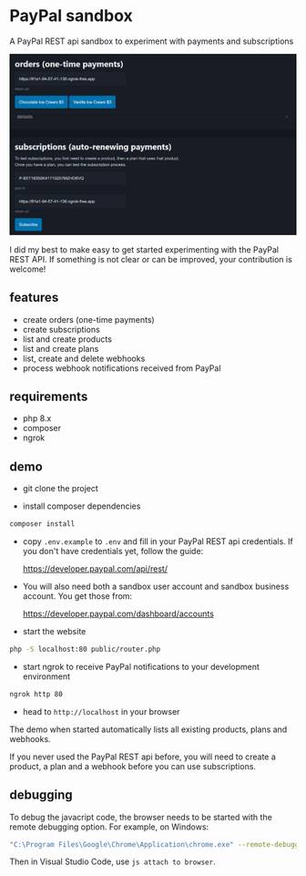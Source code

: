 # PayPal sandbox

A PayPal REST api sandbox to experiment with payments and subscriptions

![php sandbox screenshot](https://github.com/8ctopus/paypal-sandbox/raw/master/screenshot.png)

I did my best to make easy to get started experimenting with the PayPal REST API. If something is not clear or can be improved, your contribution is welcome!

## features

- create orders (one-time payments)
- create subscriptions
- list and create products
- list and create plans
- list, create and delete webhooks
- process webhook notifications received from PayPal

## requirements

- php 8.x
- composer
- ngrok

## demo

- git clone the project

- install composer dependencies

```sh
composer install
```

- copy `.env.example` to `.env` and fill in your PayPal REST api credentials. If you don't have credentials yet, follow the guide:

    https://developer.paypal.com/api/rest/

- You will also need both a sandbox user account and sandbox business account. You get those from:

    https://developer.paypal.com/dashboard/accounts

- start the website

```sh
php -S localhost:80 public/router.php
```

- start ngrok to receive PayPal notifications to your development environment

```sh
ngrok http 80
```

- head to `http://localhost` in your browser

The demo when started automatically lists all existing products, plans and webhooks.

If you never used the PayPal REST api before, you will need to create a product, a plan and a webhook before you can use subscriptions.

## debugging

To debug the javacript code, the browser needs to be started with the remote debugging option. For example, on Windows:

```sh
"C:\Program Files\Google\Chrome\Application\chrome.exe" --remote-debugging-port=9222
```

Then in Visual Studio Code, use `js attach to browser`.
